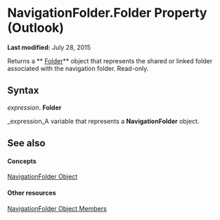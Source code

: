 
# NavigationFolder.Folder Property (Outlook)

 **Last modified:** July 28, 2015

Returns a  ** [Folder](3cf6cda8-6d70-666e-2643-9d9c5b9cacfc.md)** object that represents the shared or linked folder associated with the navigation folder. Read-only.

## Syntax

 _expression_. **Folder**

 _expression_A variable that represents a  **NavigationFolder** object.


## See also


#### Concepts


 [NavigationFolder Object](c8d7aabb-58ba-df5e-ccdc-06f73db7726c.md)
#### Other resources


 [NavigationFolder Object Members](1ec2e16d-c7ca-86b1-9283-839a2b9aca05.md)
